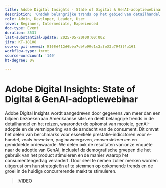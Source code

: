 ```yaml
---
title: Adobe Digital Insights - State of Digital & GenAI-adoptiewebinar
description: 'Ontdek belangrijke trends op het gebied van detailhandel en reizen vanuit Adobe, aangedreven door 1T+-bezoeken ter plaatse: GenAI, mobiel, KPI''s en inzichten van de consument om de groei te stimuleren.'
role: Admin, Developer, Leader, User
level: Beginner, Intermediate, Experienced
doc-type: Event
duration: 3531
last-substantial-update: 2025-05-20T00:00:00Z
jira: KT-18108
source-git-commit: 5168d412d6bba7db7e99d1c2a3e32a794334a161
workflow-type: tm+mt
source-wordcount: '140'
ht-degree: 0%

---
```



# Adobe Digital Insights: State of Digital &amp; GenAI-adoptiewebinar

Adobe Digital Insights wordt aangedreven door gegevens van meer dan een biljoen bezoeken aan Amerikaanse sites en deelt belangrijke trends in de detailhandel en het reizen, waaronder de opkomst van mobiele, genAI-adoptie en de versnippering van de aandacht van de consument.  Dit omvat het delen van benchmarks voor essentiële prestatie-indicatoren voor e-handel, zoals bezoeken, paginaweergaven, conversiekoersen en gemiddelde orderwaarde.  We delen ook de resultaten van onze enquête naar de adoptie van GenAI, inclusief de demografische groepen die het gebruik van het product stimuleren en de manier waarop het consumentengedrag verandert.  Door deel te nemen zullen merken worden uitgerust om hun strategieën af te stemmen op opkomende trends en de groei in de huidige concurrerende markt te stimuleren.

>[!VIDEO](https://video.tv.adobe.com/v/3458483/?learn=on&enablevpops)
